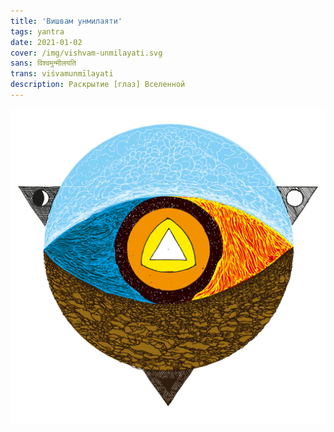 ```yaml
---
title: 'Вишвам унмилаяти'
tags: yantra
date: 2021-01-02
cover: /img/vishvam-unmilayati.svg
sans: विश्वमुन्मीलयति 
trans: viśvamunmīlayati
description: Раскрытие [глаз] Вселенной
---
```


![no-shadow](/img/vishvam-unmilayati.svg)




